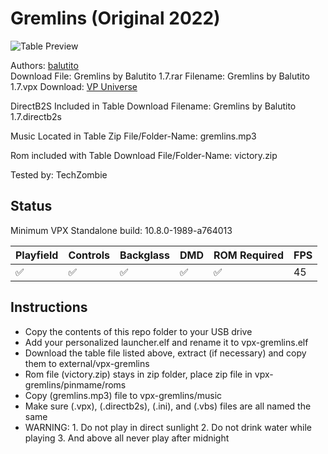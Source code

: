 # Gremlins (Original 2022)

![Table Preview](https://vpuniverse.com/screenshots/monthly_2022_06/20220623_164442.jpg.e386f19a3d28863caa464f62c0e2c824.jpg)

Authors: [balutito](https://vpuniverse.com/profile/36070-balutito/)  
Download File: Gremlins by Balutito 1.7.rar
Filename: Gremlins by Balutito 1.7.vpx
Download: [VP Universe](https://vpuniverse.com/files/file/10546-gremlins-by-balutito/page/5/?tab=comments)

DirectB2S Included in Table Download 
Filename: Gremlins by Balutito 1.7.directb2s

Music Located in Table Zip
File/Folder-Name: gremlins.mp3

Rom included with Table Download
File/Folder-Name: victory.zip

Tested by: TechZombie

## Status 

Minimum VPX Standalone build: 10.8.0-1989-a764013

| Playfield | Controls | Backglass | DMD | ROM Required | FPS | 
|-----------|----------|-----------|-----|--------------|-----|
| :white_check_mark: | :white_check_mark: | :white_check_mark: | :white_check_mark: | :white_check_mark: | 45 |

## Instructions

- Copy the contents of this repo folder to your USB drive
- Add your personalized launcher.elf and rename it to vpx-gremlins.elf
- Download the table file listed above, extract (if necessary) and copy them to external/vpx-gremlins
- Rom file (victory.zip) stays in zip folder, place zip file in vpx-gremlins/pinmame/roms
- Copy (gremlins.mp3) file to vpx-gremlins/music
- Make sure (.vpx), (.directb2s), (.ini), and (.vbs) files are all named the same
- WARNING: 1. Do not play in direct sunlight 2. Do not drink water while playing 3. And above all never play after midnight
